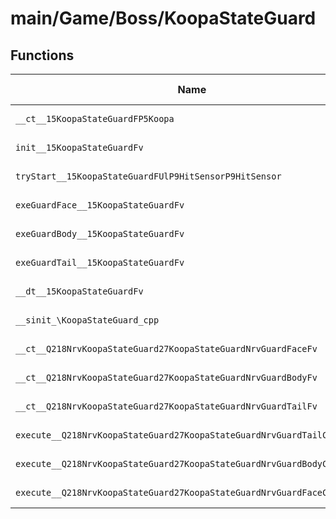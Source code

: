 # main/Game/Boss/KoopaStateGuard

## Functions

| Name | Address | Match % |
|------|---------|---------|
| `__ct__15KoopaStateGuardFP5Koopa` | `0x800692C4` | :x: (0.0%) |
| `init__15KoopaStateGuardFv` | `0x80069318` | :x: (0.0%) |
| `tryStart__15KoopaStateGuardFUlP9HitSensorP9HitSensor` | `0x8006935C` | :x: (0.0%) |
| `exeGuardFace__15KoopaStateGuardFv` | `0x8006947C` | :x: (0.0%) |
| `exeGuardBody__15KoopaStateGuardFv` | `0x80069528` | :x: (0.0%) |
| `exeGuardTail__15KoopaStateGuardFv` | `0x800695D4` | :x: (0.0%) |
| `__dt__15KoopaStateGuardFv` | `0x8006966C` | :x: (0.0%) |
| `__sinit_\KoopaStateGuard_cpp` | `0x800696C4` | :x: (0.0%) |
| `__ct__Q218NrvKoopaStateGuard27KoopaStateGuardNrvGuardFaceFv` | `0x800696F8` | :x: (0.0%) |
| `__ct__Q218NrvKoopaStateGuard27KoopaStateGuardNrvGuardBodyFv` | `0x80069708` | :x: (0.0%) |
| `__ct__Q218NrvKoopaStateGuard27KoopaStateGuardNrvGuardTailFv` | `0x80069718` | :x: (0.0%) |
| `execute__Q218NrvKoopaStateGuard27KoopaStateGuardNrvGuardTailCFP5Spine` | `0x80069728` | :x: (0.0%) |
| `execute__Q218NrvKoopaStateGuard27KoopaStateGuardNrvGuardBodyCFP5Spine` | `0x80069730` | :x: (0.0%) |
| `execute__Q218NrvKoopaStateGuard27KoopaStateGuardNrvGuardFaceCFP5Spine` | `0x80069738` | :x: (0.0%) |